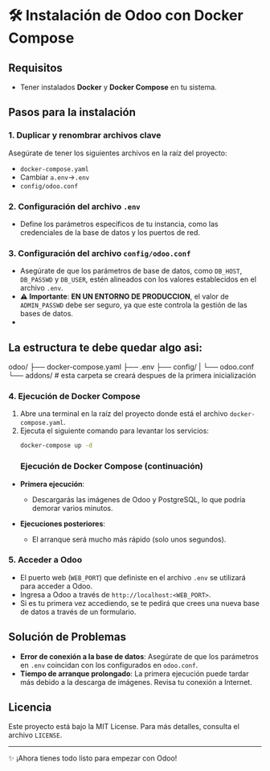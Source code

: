 # 🛠️ Instalación de Odoo con Docker Compose

## Requisitos
- Tener instalados **Docker** y **Docker Compose** en tu sistema.

## Pasos para la instalación

### 1. Duplicar y renombrar archivos clave
Asegúrate de tener los siguientes archivos en la raíz del proyecto:
- `docker-compose.yaml`
- Cambiar `a.env`->`.env`
- `config/odoo.conf`

### 2. Configuración del archivo `.env`
- Define los parámetros específicos de tu instancia, como las credenciales de la base de datos y los puertos de red.

### 3. Configuración del archivo `config/odoo.conf`
- Asegúrate de que los parámetros de base de datos, como `DB_HOST`, `DB_PASSWD` y `DB_USER`, estén alineados con los valores establecidos en el archivo `.env`.
- **⚠️ Importante**: **EN UN ENTORNO DE PRODUCCION**, el valor de `ADMIN_PASSWD` debe ser seguro, ya que este controla la gestión de las bases de datos.
- 
## La estructura te debe quedar algo asi:
odoo/
├── docker-compose.yaml
├── .env
├── config/
|  └── odoo.conf
└── addons/ # esta carpeta se creará despues de la primera inicialización

### 4. Ejecución de Docker Compose
1. Abre una terminal en la raíz del proyecto donde está el archivo `docker-compose.yaml`.
2. Ejecuta el siguiente comando para levantar los servicios:
   ```bash
   docker-compose up -d
   ```
   ### Ejecución de Docker Compose (continuación)
- **Primera ejecución**:
  - Descargarás las imágenes de Odoo y PostgreSQL, lo que podría demorar varios minutos.
  
- **Ejecuciones posteriores**:
  - El arranque será mucho más rápido (solo unos segundos).

### 5. Acceder a Odoo
- El puerto web (`WEB_PORT`) que definiste en el archivo `.env` se utilizará para acceder a Odoo.
- Ingresa a Odoo a través de `http://localhost:<WEB_PORT>`.
- Si es tu primera vez accediendo, se te pedirá que crees una nueva base de datos a través de un formulario.

## Solución de Problemas
- **Error de conexión a la base de datos**: Asegúrate de que los parámetros en `.env` coincidan con los configurados en `odoo.conf`.
- **Tiempo de arranque prolongado**: La primera ejecución puede tardar más debido a la descarga de imágenes. Revisa tu conexión a Internet.

## Licencia
Este proyecto está bajo la MIT License. Para más detalles, consulta el archivo `LICENSE`.

---

✨ ¡Ahora tienes todo listo para empezar con Odoo!
